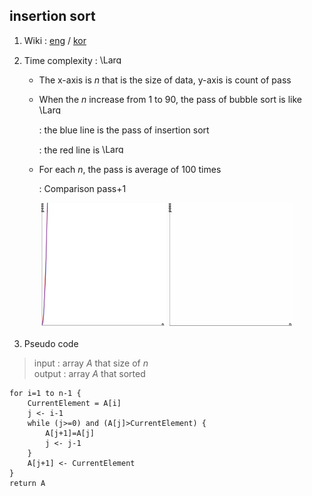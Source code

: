 ## insertion sort 

1. Wiki : [eng](https://en.wikipedia.org/wiki/Insertion_sort) / [kor](https://ko.wikipedia.org/wiki/%EC%82%BD%EC%9E%85_%EC%A0%95%EB%A0%AC)

2. Time complexity : <img src="https://latex.codecogs.com/svg.latex?\Large&space;O(n^2)" title="\Large O(n^2)" width=40 height=15 />

    - The x-axis is *n* that is the size of data, y-axis is count of pass

    - When the *n* increase from 1 to 90, the pass of bubble sort is like <img src="https://latex.codecogs.com/svg.latex?\Large&space;n^{1.7}" title="\Large n^{1.7}" width=40 height=15 />
    
      : the blue line is the pass of insertion sort
      
      : the red line is <img src="https://latex.codecogs.com/svg.latex?\Large&space;n^{1.7}" title="\Large n^{1.7}" width=40 height=15 />
    
    - For each *n*, the pass is average of 100 times
      
      : Comparison pass+1

<p align="center">
  <img src="https://github.com/SangA-Lee/ALGORITHM/blob/main/Sort/insertion/insertion.jpg" title="bubble.jpg" width=200 height=200/>
  <img src="https://github.com/SangA-Lee/ALGORITHM/blob/main/Sort/insertion/insertion.gif" title="bubble.gif" width=200 height=200/>
</p>

3. Pseudo code

> input : array *A* that size of *n*  
> output : array *A* that sorted

    for i=1 to n-1 {
        CurrentElement = A[i]
        j <- i-1
        while (j>=0) and (A[j]>CurrentElement) {
            A[j+1]=A[j]
            j <- j-1
        }
        A[j+1] <- CurrentElement
    }
    return A
